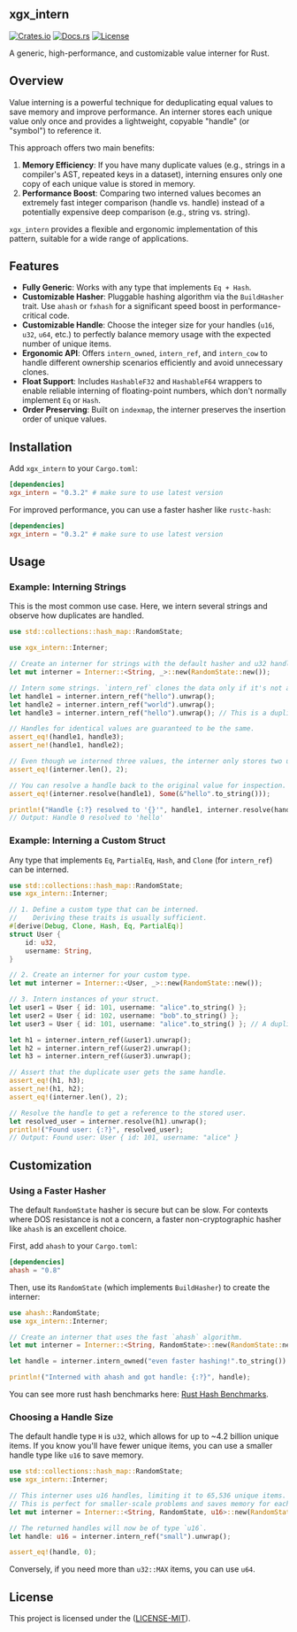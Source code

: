 ## xgx_intern

[![Crates.io](https://img.shields.io/crates/v/xgx_intern)](https://crates.io/crates/xgx_intern)
[![Docs.rs](https://docs.rs/xgx_intern/badge.svg)](https://docs.rs/xgx_intern)
[![License](https://img.shields.io/crates/l/xgx_intern)](https://spdx.org/licenses/MIT)

A generic, high-performance, and customizable value interner for Rust.

## Overview

Value interning is a powerful technique for deduplicating equal values to save memory and improve performance. An interner stores each unique value only once and provides a lightweight, copyable "handle" (or "symbol") to reference it.

This approach offers two main benefits:

1.  **Memory Efficiency**: If you have many duplicate values (e.g., strings in a compiler's AST, repeated keys in a dataset), interning ensures only one copy of each unique value is stored in memory.
2.  **Performance Boost**: Comparing two interned values becomes an extremely fast integer comparison (handle vs. handle) instead of a potentially expensive deep comparison (e.g., string vs. string).

`xgx_intern` provides a flexible and ergonomic implementation of this pattern, suitable for a wide range of applications.

## Features

  * **Fully Generic**: Works with any type that implements `Eq + Hash`.
  * **Customizable Hasher**: Pluggable hashing algorithm via the `BuildHasher` trait. Use `ahash` or `fxhash` for a significant speed boost in performance-critical code.
  * **Customizable Handle**: Choose the integer size for your handles (`u16`, `u32`, `u64`, etc.) to perfectly balance memory usage with the expected number of unique items.
  * **Ergonomic API**: Offers `intern_owned`, `intern_ref`, and `intern_cow` to handle different ownership scenarios efficiently and avoid unnecessary clones.
  * **Float Support**: Includes `HashableF32` and `HashableF64` wrappers to enable reliable interning of floating-point numbers, which don't normally implement `Eq` or `Hash`.
  * **Order Preserving**: Built on `indexmap`, the interner preserves the insertion order of unique values.

## Installation

Add `xgx_intern` to your `Cargo.toml`:

```toml
[dependencies]
xgx_intern = "0.3.2" # make sure to use latest version
```

For improved performance, you can use a faster hasher like `rustc-hash`:

```toml
[dependencies]
xgx_intern = "0.3.2" # make sure to use latest version
```

## Usage

### Example: Interning Strings

This is the most common use case. Here, we intern several strings and observe how duplicates are handled.

```rust
use std::collections::hash_map::RandomState;

use xgx_intern::Interner;

// Create an interner for strings with the default hasher and u32 handles.
let mut interner = Interner::<String, _>::new(RandomState::new());

// Intern some strings. `intern_ref` clones the data only if it's not already present.
let handle1 = interner.intern_ref("hello").unwrap();
let handle2 = interner.intern_ref("world").unwrap();
let handle3 = interner.intern_ref("hello").unwrap(); // This is a duplicate

// Handles for identical values are guaranteed to be the same.
assert_eq!(handle1, handle3);
assert_ne!(handle1, handle2);

// Even though we interned three values, the interner only stores two unique strings.
assert_eq!(interner.len(), 2);

// You can resolve a handle back to the original value for inspection.
assert_eq!(interner.resolve(handle1), Some(&"hello".to_string()));

println!("Handle {:?} resolved to '{}'", handle1, interner.resolve(handle1).unwrap());
// Output: Handle 0 resolved to 'hello'
```

### Example: Interning a Custom Struct

Any type that implements `Eq`, `PartialEq`, `Hash`, and `Clone` (for `intern_ref`) can be interned.

```rust
use std::collections::hash_map::RandomState;
use xgx_intern::Interner;

// 1. Define a custom type that can be interned.
//    Deriving these traits is usually sufficient.
#[derive(Debug, Clone, Hash, Eq, PartialEq)]
struct User {
    id: u32,
    username: String,
}

// 2. Create an interner for your custom type.
let mut interner = Interner::<User, _>::new(RandomState::new());

// 3. Intern instances of your struct.
let user1 = User { id: 101, username: "alice".to_string() };
let user2 = User { id: 102, username: "bob".to_string() };
let user3 = User { id: 101, username: "alice".to_string() }; // A duplicate of user1

let h1 = interner.intern_ref(&user1).unwrap();
let h2 = interner.intern_ref(&user2).unwrap();
let h3 = interner.intern_ref(&user3).unwrap();

// Assert that the duplicate user gets the same handle.
assert_eq!(h1, h3);
assert_ne!(h1, h2);
assert_eq!(interner.len(), 2);

// Resolve the handle to get a reference to the stored user.
let resolved_user = interner.resolve(h1).unwrap();
println!("Found user: {:?}", resolved_user);
// Output: Found user: User { id: 101, username: "alice" }
```

## Customization

### Using a Faster Hasher

The default `RandomState` hasher is secure but can be slow. For contexts where DOS resistance is not a concern, a faster non-cryptographic hasher like `ahash` is an excellent choice.

First, add `ahash` to your `Cargo.toml`:

```toml
[dependencies]
ahash = "0.8"
```

Then, use its `RandomState` (which implements `BuildHasher`) to create the interner:

```rust
use ahash::RandomState;
use xgx_intern::Interner;

// Create an interner that uses the fast `ahash` algorithm.
let mut interner = Interner::<String, RandomState>::new(RandomState::new());

let handle = interner.intern_owned("even faster hashing!".to_string()).unwrap();

println!("Interned with ahash and got handle: {:?}", handle);
```

You can see more rust hash benchmarks here: [Rust Hash Benchmarks](https://github.com/ogxd/gxhash?tab=readme-ov-file#benchmarks).

### Choosing a Handle Size

The default handle type `H` is `u32`, which allows for up to \~4.2 billion unique items. If you know you'll have fewer unique items, you can use a smaller handle type like `u16` to save memory.

```rust
use std::collections::hash_map::RandomState;
use xgx_intern::Interner;

// This interner uses u16 handles, limiting it to 65,536 unique items.
// This is perfect for smaller-scale problems and saves memory for each handle.
let mut interner = Interner::<String, RandomState, u16>::new(RandomState::new());

// The returned handles will now be of type `u16`.
let handle: u16 = interner.intern_ref("small").unwrap();

assert_eq!(handle, 0);
```

Conversely, if you need more than `u32::MAX` items, you can use `u64`.

## License

This project is licensed under the ([LICENSE-MIT](https://spdx.org/licenses/MIT)).
